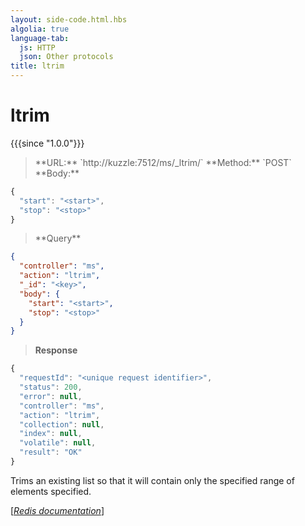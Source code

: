 ```yaml
---
layout: side-code.html.hbs
algolia: true
language-tab:
  js: HTTP
  json: Other protocols
title: ltrim
---
```


# ltrim

{{{since "1.0.0"}}}



<blockquote class="js">
<p>
**URL:** `http://kuzzle:7512/ms/_ltrim/<key>`  
**Method:** `POST`  
**Body:**
</p>
</blockquote>


```js
{
  "start": "<start>",
  "stop": "<stop>"
}
```



<blockquote class="json">
<p>
**Query**
</p>
</blockquote>


```json
{
  "controller": "ms",
  "action": "ltrim",
  "_id": "<key>",
  "body": {
    "start": "<start>",
    "stop": "<stop>"
  }
}
```

>**Response**

```javascript
{
  "requestId": "<unique request identifier>",
  "status": 200,
  "error": null,
  "controller": "ms",
  "action": "ltrim",
  "collection": null,
  "index": null,
  "volatile": null,
  "result": "OK"
}
```

Trims an existing list so that it will contain only the specified range of elements specified.

[[_Redis documentation_]](https://redis.io/commands/ltrim)
